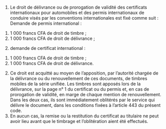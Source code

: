 1) Le droit de délivrance ou de prorogation de validité des certificats internationaux pour automobiles et des permis internationaux de conduire visés par les conventions internationales est fixé comme suit :
Demande de permis international :
1. 1 000 francs CFA de droit de timbre ;
1. 1 000 francs CFA de droit de délivrance ;
2) demande de certificat international :
1. 1 000 francs CFA de droit de timbre ;
1. 1 000 francs CFA de droit de délivrance.
2) Ce droit est acquitté au moyen de l’apposition, par l’autorité chargée de la
délivrance ou du renouvellement de ces documents, de timbres mobiles de la série unifiée.
Les timbres sont apposés lors de la délivrance, sur la page n° 1 du certificat ou du permis  et,  en  cas  de  prorogation  de  validité,  en  marge  de  chaque  mention  de renouvellement. Dans les deux cas, ils sont immédiatement oblitérés par le service qui délivre le document, dans les conditions fixées à l’article 443 du présent code.
3) En aucun cas, la remise ou la restitution du certificat au titulaire ne peut avoir lieu
avant que le timbrage et l’oblitération aient été effectués.